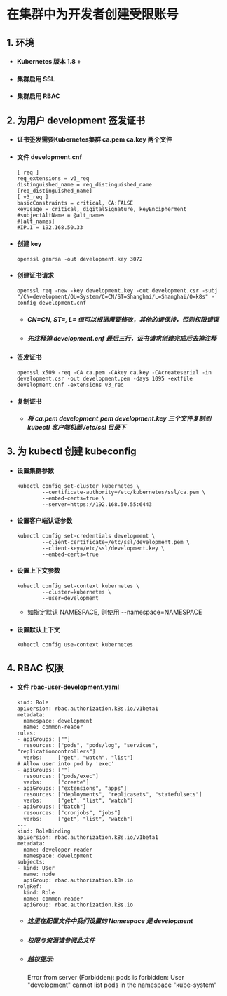 # 在集群中为开发者创建受限账号

## 1. 环境

- #### Kubernetes 版本 1.8 +
- #### 集群启用 SSL
- #### 集群启用 RBAC

## 2. 为用户 development 签发证书
- #### 证书签发需要Kubernetes集群 ca.pem ca.key 两个文件
- #### 文件 development.cnf

      [ req ]
      req_extensions = v3_req
      distinguished_name = req_distinguished_name
      [req_distinguished_name]
      [ v3_req ]
      basicConstraints = critical, CA:FALSE
      keyUsage = critical, digitalSignature, keyEncipherment
      #subjectAltName = @alt_names
      #[alt_names]
      #IP.1 = 192.168.50.33

- #### 创建 key

      openssl genrsa -out development.key 3072

- #### 创建证书请求  

      openssl req -new -key development.key -out development.csr -subj "/CN=development/OU=System/C=CN/ST=Shanghai/L=Shanghai/O=k8s" -config development.cnf

  - ##### CN=CN, ST=, L= 值可以根据需要修改，其他的请保持，否则权限错误
  - ##### 先注释掉 development.cnf 最后三行，证书请求创建完成后去掉注释

- #### 签发证书

      openssl x509 -req -CA ca.pem -CAkey ca.key -CAcreateserial -in development.csr -out development.pem -days 1095 -extfile development.cnf -extensions v3_req

- #### 复制证书
  - ##### 将 ca.pem development.pem development.key 三个文件复制到 kubectl 客户端机器 /etc/ssl 目录下


## 3. 为 kubectl 创建 kubeconfig

- #### 设置集群参数

      kubectl config set-cluster kubernetes \
              --certificate-authority=/etc/kubernetes/ssl/ca.pem \
              --embed-certs=true \
              --server=https://192.168.50.55:6443

- #### 设置客户端认证参数

      kubectl config set-credentials development \
              --client-certificate=/etc/ssl/development.pem \
              --client-key=/etc/ssl/development.key \
              --embed-certs=true

- #### 设置上下文参数

      kubectl config set-context kubernetes \
              --cluster=kubernetes \
              --user=development

  - 如指定默认 NAMESPACE, 则使用 --namespace=NAMESPACE

- #### 设置默认上下文

      kubectl config use-context kubernetes

## 4. RBAC 权限

- #### 文件 rbac-user-development.yaml

      kind: Role
      apiVersion: rbac.authorization.k8s.io/v1beta1
      metadata:
        namespace: development
        name: common-reader
      rules:
      - apiGroups: [""]
        resources: ["pods", "pods/log", "services", "replicationcontrollers"]
        verbs:     ["get", "watch", "list"]
      # Allow user into pod by 'exec'
      - apiGroups: [""]
        resources: ["pods/exec"]
        verbs:     ["create"]
      - apiGroups: ["extensions", "apps"]
        resources: ["deployments", "replicasets", "statefulsets"]
        verbs:     ["get", "list", "watch"]
      - apiGroups: ["batch"]
        resources: ["cronjobs", "jobs"]
        verbs:     ["get", "list", "watch"]
      ---
      kind: RoleBinding
      apiVersion: rbac.authorization.k8s.io/v1beta1
      metadata:
        name: developer-reader
        namespace: development
      subjects:
      - kind: User
        name: node
        apiGroup: rbac.authorization.k8s.io
      roleRef:
        kind: Role
        name: common-reader
        apiGroup: rbac.authorization.k8s.io

  - ##### 这里在配置文件中我们设置的 Namespace 是 development
  - ##### 权限与资源请参阅此文件
  - ##### 越权提示:

      Error from server (Forbidden): pods is forbidden: User "development" cannot list pods in the namespace "kube-system"
